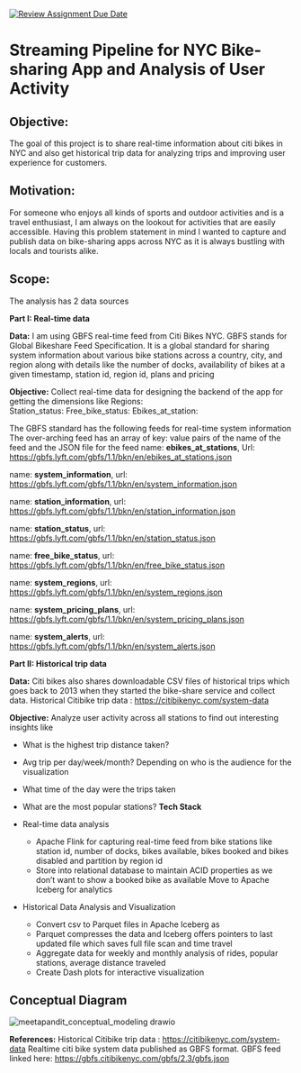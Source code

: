 [![Review Assignment Due Date](https://classroom.github.com/assets/deadline-readme-button-24ddc0f5d75046c5622901739e7c5dd533143b0c8e959d652212380cedb1ea36.svg)](https://classroom.github.com/a/1lXY_Wlg)

# Streaming Pipeline for NYC Bike-sharing App and Analysis of User Activity

## Objective: 
The goal of this project is to share real-time information about citi bikes in NYC and also get historical trip data for analyzing trips and improving user experience for customers.

## Motivation: 
For someone who enjoys all kinds of sports and outdoor activities and is a travel enthusiast, I am always on the lookout for activities that are easily accessible. Having this problem statement in mind I wanted to capture and publish data on bike-sharing apps across NYC as it is always bustling with locals and tourists alike.

## Scope: 
The analysis has 2 data sources

**Part I: Real-time data**

**Data:** I am using GBFS real-time feed from Citi Bikes NYC. GBFS stands for Global Bikeshare Feed Specification. It is a global standard for sharing system information about various bike stations across a country, city, and region along with details like the number of docks, availability of bikes at a given timestamp, station id, region id, plans and pricing

**Objective:** Collect real-time data for designing the backend of the app for getting the dimensions like 
Regions:  
Station_status: 
Free_bike_status: 
Ebikes_at_station: 

The GBFS standard has the following feeds for real-time system information
The over-arching feed has an array of key: value pairs of the name of the feed and the JSON file for the feed
name: **ebikes_at_stations**,
 Url: https://gbfs.lyft.com/gbfs/1.1/bkn/en/ebikes_at_stations.json

name: **system_information**,
 url: https://gbfs.lyft.com/gbfs/1.1/bkn/en/system_information.json

name: **station_information**,
 url: https://gbfs.lyft.com/gbfs/1.1/bkn/en/station_information.json

name: **station_status**,
 url: https://gbfs.lyft.com/gbfs/1.1/bkn/en/station_status.json

name: **free_bike_status**,
url: https://gbfs.lyft.com/gbfs/1.1/bkn/en/free_bike_status.json

name: **system_regions**,
url: https://gbfs.lyft.com/gbfs/1.1/bkn/en/system_regions.json

name: **system_pricing_plans**,
 url: https://gbfs.lyft.com/gbfs/1.1/bkn/en/system_pricing_plans.json

name: **system_alerts**,
url: https://gbfs.lyft.com/gbfs/1.1/bkn/en/system_alerts.json


**Part II: Historical trip data**

**Data:** Citi bikes also shares downloadable CSV files of historical trips which goes back to 2013 when they started the bike-share service and collect data.
Historical Citibike trip data : https://citibikenyc.com/system-data

**Objective:** Analyze user activity across all stations to find out interesting insights like 
- What is the highest trip distance taken?
- Avg trip per day/week/month? Depending on who is the audience for the visualization
- What time of the day were the trips taken
- What are the most popular stations?
**Tech Stack**
- Real-time data analysis
  - Apache Flink for capturing real-time feed from bike stations like station id, number of docks, bikes available, bikes booked and bikes 
  disabled and partition by region id
  - Store into relational database to maintain ACID properties as we don’t want  to show a booked bike as available
  Move to Apache Iceberg for analytics

- Historical Data Analysis and Visualization
  - Convert csv to Parquet files in Apache Iceberg as 
  - Parquet compresses the data and Iceberg offers pointers to last updated file which saves full file scan and time travel
  - Aggregate data for weekly and monthly analysis of rides, popular stations, average distance traveled
  - Create Dash plots for interactive visualization
    
## Conceptual Diagram

![meetapandit_conceptual_modeling drawio](https://github.com/DataExpert-ZachWilson-V4/capstone-project-meeta-p/assets/15186489/ceb466f5-b424-4c8f-8bef-9acc74212421)

**References:**
Historical Citibike trip data : https://citibikenyc.com/system-data
Realtime citi bike system data published as GBFS format. GBFS feed linked here: https://gbfs.citibikenyc.com/gbfs/2.3/gbfs.json
